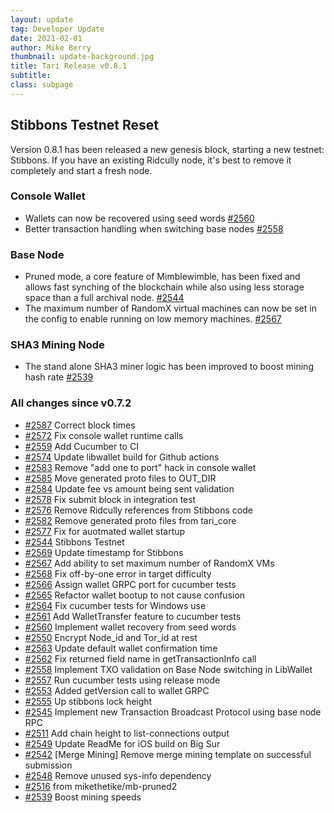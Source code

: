 ```yaml
---
layout: update
tag: Developer Update
date: 2021-02-01
author: Mike Berry
thumbnail: update-background.jpg
title: Tari Release v0.8.1
subtitle:
class: subpage
---
```


## Stibbons Testnet Reset

Version 0.8.1 has been released a new genesis block, starting a new testnet: Stibbons. If you have an existing
Ridcully node, it's best to remove it completely and start a fresh node.

### Console Wallet

- Wallets can now be recovered using seed words [#2560](https://github.com/tari-project/tari/pull/2560)
- Better transaction handling when switching base nodes [#2558](https://github.com/tari-project/tari/pull/2558)

### Base Node

- Pruned mode, a core feature of Mimblewimble, has been fixed and allows fast synching of the blockchain while also
  using less storage space than a full archival node. [#2544](https://github.com/tari-project/tari/pull/2544)
- The maximum number of RandomX virtual machines can now be set in the config to enable running on low memory machines. [#2567](https://github.com/tari-project/tari/pull/2567)

### SHA3 Mining Node

- The stand alone SHA3 miner logic has been improved to boost mining hash rate [#2539](https://github.com/tari-project/tari/pull/2539)

### All changes since v0.7.2

- [#2587](https://github.com/tari-project/tari/pull/2587) Correct block times
- [#2572](https://github.com/tari-project/tari/pull/2572) Fix console wallet runtime calls
- [#2559](https://github.com/tari-project/tari/pull/2559) Add Cucumber to CI
- [#2574](https://github.com/tari-project/tari/pull/2574) Update libwallet build for Github actions
- [#2583](https://github.com/tari-project/tari/pull/2583) Remove "add one to port" hack in console wallet
- [#2585](https://github.com/tari-project/tari/pull/2585) Move generated proto files to OUT_DIR
- [#2584](https://github.com/tari-project/tari/pull/2584) Update fee vs amount being sent validation
- [#2578](https://github.com/tari-project/tari/pull/2578) Fix submit block in integration test
- [#2576](https://github.com/tari-project/tari/pull/2576) Remove Ridcully references from Stibbons code
- [#2582](https://github.com/tari-project/tari/pull/2582) Remove generated proto files from tari_core
- [#2577](https://github.com/tari-project/tari/pull/2577) Fix for auotmated wallet startup
- [#2544](https://github.com/tari-project/tari/pull/2544) Stibbons Testnet
- [#2569](https://github.com/tari-project/tari/pull/2569) Update timestamp for Stibbons
- [#2567](https://github.com/tari-project/tari/pull/2567) Add ability to set maximum number of RandomX VMs
- [#2568](https://github.com/tari-project/tari/pull/2568) Fix off-by-one error in target difficulty
- [#2566](https://github.com/tari-project/tari/pull/2566) Assign wallet GRPC port for cucumber tests
- [#2565](https://github.com/tari-project/tari/pull/2565) Refactor wallet bootup to not cause confusion
- [#2564](https://github.com/tari-project/tari/pull/2564) Fix cucumber tests for Windows use
- [#2561](https://github.com/tari-project/tari/pull/2561) Add WalletTransfer feature to cucumber tests
- [#2560](https://github.com/tari-project/tari/pull/2560) Implement wallet recovery from seed words
- [#2550](https://github.com/tari-project/tari/pull/2550) Encrypt Node_id and Tor_id at rest
- [#2563](https://github.com/tari-project/tari/pull/2563) Update default wallet confirmation time
- [#2562](https://github.com/tari-project/tari/pull/2562) Fix returned field name in getTransactionInfo call
- [#2558](https://github.com/tari-project/tari/pull/2558) Implement TXO validation on Base Node switching in LibWallet
- [#2557](https://github.com/tari-project/tari/pull/2557) Run cucumber tests using release mode
- [#2553](https://github.com/tari-project/tari/pull/2553) Added getVersion call to wallet GRPC
- [#2555](https://github.com/tari-project/tari/pull/2555) Up stibbons lock height
- [#2545](https://github.com/tari-project/tari/pull/2545) Implement new Transaction Broadcast Protocol using base node RPC
- [#2511](https://github.com/tari-project/tari/pull/2511) Add chain height to list-connections output
- [#2549](https://github.com/tari-project/tari/pull/2549) Update ReadMe for iOS build on Big Sur
- [#2542](https://github.com/tari-project/tari/pull/2542) [Merge Mining] Remove merge mining template on successful submission
- [#2548](https://github.com/tari-project/tari/pull/2548) Remove unused sys-info dependency
- [#2516](https://github.com/tari-project/tari/pull/2516) from mikethetike/mb-pruned2
- [#2539](https://github.com/tari-project/tari/pull/2539) Boost mining speeds
